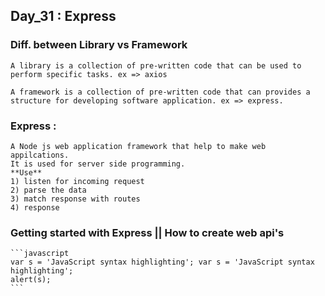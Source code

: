 ## Day_31 : Express

### Diff. between Library vs Framework
    A library is a collection of pre-written code that can be used to perform specific tasks. ex => axios

    A framework is a collection of pre-written code that can provides a structure for developing software application. ex => express.

### Express : 
    A Node js web application framework that help to make web appilcations.
    It is used for server side programming.
    **Use**
    1) listen for incoming request
    2) parse the data
    3) match response with routes
    4) response
### Getting started with Express || How to create web api's
    ```javascript
    var s = 'JavaScript syntax highlighting'; var s = 'JavaScript syntax highlighting';
    alert(s);
    ```
